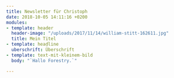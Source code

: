 ```yaml
---
title: Newsletter für Christoph
date: 2018-10-05 14:11:16 +0200
modules:
- template: header
  header-image: "/uploads/2017/11/14/william-stitt-162611.jpg"
  title: Mein Titel
- template: headline
  uberschrift: Überschrift
- template: text-mit-kleinem-bild
  body: "`Hallo Forestry.`"

---
```

